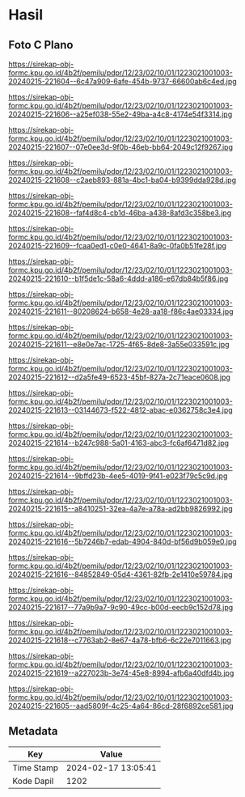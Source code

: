 # Hasil

## Foto C Plano

https://sirekap-obj-formc.kpu.go.id/4b2f/pemilu/pdpr/12/23/02/10/01/1223021001003-20240215-221604--6c47a909-6afe-454b-9737-66600ab6c4ed.jpg

https://sirekap-obj-formc.kpu.go.id/4b2f/pemilu/pdpr/12/23/02/10/01/1223021001003-20240215-221606--a25ef038-55e2-49ba-a4c8-4174e54f3314.jpg

https://sirekap-obj-formc.kpu.go.id/4b2f/pemilu/pdpr/12/23/02/10/01/1223021001003-20240215-221607--07e0ee3d-9f0b-46eb-bb64-2049c12f9267.jpg

https://sirekap-obj-formc.kpu.go.id/4b2f/pemilu/pdpr/12/23/02/10/01/1223021001003-20240215-221608--c2aeb893-881a-4bc1-ba04-b9399dda928d.jpg

https://sirekap-obj-formc.kpu.go.id/4b2f/pemilu/pdpr/12/23/02/10/01/1223021001003-20240215-221608--faf4d8c4-cb1d-46ba-a438-8afd3c358be3.jpg

https://sirekap-obj-formc.kpu.go.id/4b2f/pemilu/pdpr/12/23/02/10/01/1223021001003-20240215-221609--fcaa0ed1-c0e0-4641-8a9c-0fa0b51fe28f.jpg

https://sirekap-obj-formc.kpu.go.id/4b2f/pemilu/pdpr/12/23/02/10/01/1223021001003-20240215-221610--b1f5de1c-58a6-4ddd-a186-e67db84b5f86.jpg

https://sirekap-obj-formc.kpu.go.id/4b2f/pemilu/pdpr/12/23/02/10/01/1223021001003-20240215-221611--80208624-b658-4e28-aa18-f86c4ae03334.jpg

https://sirekap-obj-formc.kpu.go.id/4b2f/pemilu/pdpr/12/23/02/10/01/1223021001003-20240215-221611--e8e0e7ac-1725-4f65-8de8-3a55e033591c.jpg

https://sirekap-obj-formc.kpu.go.id/4b2f/pemilu/pdpr/12/23/02/10/01/1223021001003-20240215-221612--d2a5fe49-6523-45bf-827a-2c71eace0608.jpg

https://sirekap-obj-formc.kpu.go.id/4b2f/pemilu/pdpr/12/23/02/10/01/1223021001003-20240215-221613--03144673-f522-4812-abac-e0362758c3e4.jpg

https://sirekap-obj-formc.kpu.go.id/4b2f/pemilu/pdpr/12/23/02/10/01/1223021001003-20240215-221614--b247c988-5a01-4163-abc3-fc6af6471d82.jpg

https://sirekap-obj-formc.kpu.go.id/4b2f/pemilu/pdpr/12/23/02/10/01/1223021001003-20240215-221614--9bffd23b-4ee5-4019-9f41-e023f79c5c9d.jpg

https://sirekap-obj-formc.kpu.go.id/4b2f/pemilu/pdpr/12/23/02/10/01/1223021001003-20240215-221615--a8410251-32ea-4a7e-a78a-ad2bb9826992.jpg

https://sirekap-obj-formc.kpu.go.id/4b2f/pemilu/pdpr/12/23/02/10/01/1223021001003-20240215-221616--5b7246b7-edab-4904-840d-bf56d9b059e0.jpg

https://sirekap-obj-formc.kpu.go.id/4b2f/pemilu/pdpr/12/23/02/10/01/1223021001003-20240215-221616--84852849-05d4-4361-82fb-2e1410e59784.jpg

https://sirekap-obj-formc.kpu.go.id/4b2f/pemilu/pdpr/12/23/02/10/01/1223021001003-20240215-221617--77a9b9a7-9c90-49cc-b00d-eecb9c152d78.jpg

https://sirekap-obj-formc.kpu.go.id/4b2f/pemilu/pdpr/12/23/02/10/01/1223021001003-20240215-221618--c7763ab2-8e67-4a78-bfb6-6c22e7011663.jpg

https://sirekap-obj-formc.kpu.go.id/4b2f/pemilu/pdpr/12/23/02/10/01/1223021001003-20240215-221619--a227023b-3e74-45e8-8994-afb6a40dfd4b.jpg

https://sirekap-obj-formc.kpu.go.id/4b2f/pemilu/pdpr/12/23/02/10/01/1223021001003-20240215-221605--aad5809f-4c25-4a64-86cd-28f6892ce581.jpg


## Metadata

| Key        | Value               |
| ---------- | ------------------- |
| Time Stamp | 2024-02-17 13:05:41 |
| Kode Dapil | 1202                |



